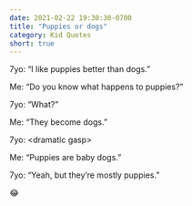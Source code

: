 ```yaml
---
date: 2021-02-22 19:30:30-0700
title: "Puppies or dogs"
category: Kid Quotes
short: true
---
```


7yo: “I like puppies better than dogs.”

Me: “Do you know what happens to puppies?”

7yo: “What?”

Me: “They become dogs.”

7yo: \<dramatic gasp\>

Me: “Puppies are baby dogs.”

7yo: “Yeah, but they’re mostly puppies.”

😂

